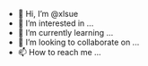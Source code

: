 - 👋 Hi, I’m @xlsue
- 👀 I’m interested in ...
- 🌱 I’m currently learning ...
- 💞️ I’m looking to collaborate on ...
- 📫 How to reach me ...

<!---
xlsue/xlsue is a ✨ special ✨ repository because its `README.md` (this file) appears on your GitHub profile.
You can click the Preview link to take a look at your changes.
--->
